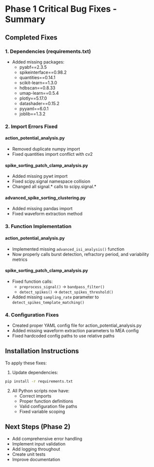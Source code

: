 # Phase 1 Critical Bug Fixes - Summary

## Completed Fixes

### 1. Dependencies (requirements.txt)
- Added missing packages:
  - pyabf==2.3.5
  - spikeinterface==0.98.2
  - quantities==0.14.1
  - scikit-learn==1.3.0
  - hdbscan==0.8.33
  - umap-learn==0.5.4
  - plotly==5.17.0
  - datashader==0.15.2
  - pyyaml==6.0.1
  - joblib==1.3.2

### 2. Import Errors Fixed

#### action_potential_analysis.py
- Removed duplicate numpy import
- Fixed quantities import conflict with cv2

#### spike_sorting_patch_clamp_analysis.py
- Added missing pywt import
- Fixed scipy.signal namespace collision
- Changed all signal.* calls to scipy.signal.*

#### advanced_spike_sorting_clustering.py
- Added missing pandas import
- Fixed waveform extraction method

### 3. Function Implementation

#### action_potential_analysis.py
- Implemented missing `advanced_isi_analysis()` function
- Now properly calls burst detection, refractory period, and variability metrics

#### spike_sorting_patch_clamp_analysis.py
- Fixed function calls:
  - `preprocess_signal()` → `bandpass_filter()`
  - `detect_spikes()` → `detect_spikes_threshold()`
- Added missing `sampling_rate` parameter to `detect_spikes_template_matching()`

### 4. Configuration Fixes
- Created proper YAML config file for action_potential_analysis.py
- Added missing waveform extraction parameters to MEA config
- Fixed hardcoded config paths to use relative paths

## Installation Instructions

To apply these fixes:

1. Update dependencies:
```bash
pip install -r requirements.txt
```

2. All Python scripts now have:
   - Correct imports
   - Proper function definitions
   - Valid configuration file paths
   - Fixed variable scoping

## Next Steps (Phase 2)
- Add comprehensive error handling
- Implement input validation
- Add logging throughout
- Create unit tests
- Improve documentation